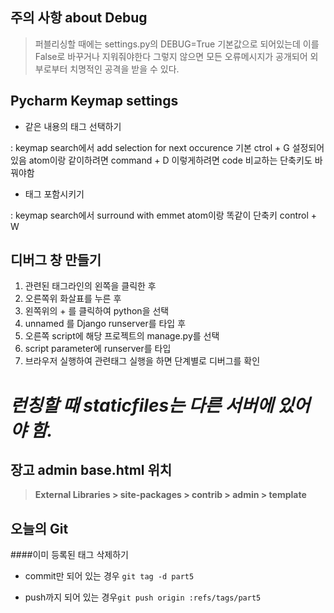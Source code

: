 ## 주의 사항 about Debug
>퍼블리싱할 때에는 settings.py의 DEBUG=True 기본값으로 되어있는데 이를 False로 바꾸거나 지워줘야한다 그렇지 않으면 모든 오류메시지가 공개되어 외부로부터 치명적인 공격을 받을 수 있다.

## Pycharm Keymap settings
* 같은 내용의 태그 선택하기

 : keymap search에서 add selection for next occurence 
 기본 ctrol + G 설정되어 있음
atom이랑 같이하려면 command + D
 이렇게하려면 code 비교하는 단축키도 바꿔야함

 
* 태그 포함시키기

 : keymap search에서 surround with emmet
atom이랑 똑같이 단축키 control + W
 
 
## 디버그 창 만들기
 
1. 관련된 태그라인의 왼쪽을 클릭한 후 
2. 오른쪽위 화살표를 누른 후 
3. 왼쪽위의 + 를 클릭하여 python을 선택
4. unnamed 를 Django runserver를 타입 후
5. 오른쪽 script에 해당 프로젝트의 manage.py를 선택 
6. script parameter에 runserver를 타입 
7. 브라우저 실행하여 관련태그 실행을 하면 단계별로 디버그를 확인



# *런칭할 때 staticfiles는 다른 서버에 있어야 함.*


## 장고 admin base.html 위치

>**External Libraries > site-packages > contrib > admin > template**




## 오늘의 Git

####이미 등록된 태그 삭제하기

* commit만 되어 있는 경우
`git tag -d part5`

* push까지 되어 있는 경우`git push origin :refs/tags/part5`